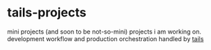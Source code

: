 # tails-projects

mini projects (and soon to be not-so-mini) projects i am working on. development workflow and production orchestration handled by [tails](https://github.com/eankeen/tails)
